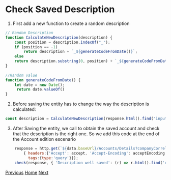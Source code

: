 # Check Saved Description
1. First add a new function to create a random description
```javascript
// Random Description
function CalculateNewDescription(description) {
    const position = description.indexOf("_");
    if (position == -1)
        return description + `_${generateCodeFromDate()}`;
    else
    return description.substring(0, position) + `_${generateCodeFromDate()}`;
}
    
//Random value
function generateCodeFromDate() {
    let date = new Date();
     return date.valueOf()
}

```
2. Before saving the entity has to change the way the description is calculated:
```javascript
const description = CalculateNewDescription(response.html().find('input[id="Description"]').attr('value'));
```

3. After Saving the entity, we call to obtain the saved account and check that the description is the right one. So we add this code at the end of the Account edition escenario
```javascript
    response = http.get(`${data.baseUrl}/Accounts/Details?companyCorrelationId=${companyCorrelationId}&accountCorrelationId=${accountCorrelationId}`,
        { headers:{'Accept': accept, 'Accept-Encoding': acceptEncoding },
          tags:{type:'query'}});
    check(response, { 'Description well saved': (r) => r.html().find('dd[class="col-sm-10"]').last().text().trim() == description })
```

[Previous](8-Adv%20Dynamic%20test.md) [Home](../README.md) [Next](10-Adv%20Invoices%20Scenario.md)